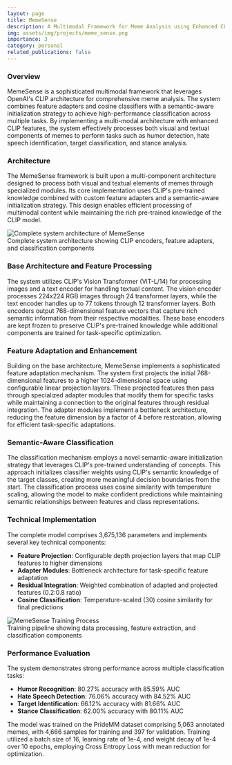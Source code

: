 ```yaml
---
layout: page
title: MemeSense
description: A Multimodal Framework for Meme Analysis using Enhanced CLIP
img: assets/img/projects/meme_sense.png
importance: 3
category: personal
related_publications: false
---
```


### Overview

MemeSense is a sophisticated multimodal framework that leverages OpenAI's CLIP architecture for comprehensive meme analysis. The system combines feature adapters and cosine classifiers with a semantic-aware initialization strategy to achieve high-performance classification across multiple tasks. By implementing a multi-modal architecture with enhanced CLIP features, the system effectively processes both visual and textual components of memes to perform tasks such as humor detection, hate speech identification, target classification, and stance analysis.

### Architecture

The MemeSense framework is built upon a multi-component architecture designed to process both visual and textual elements of memes through specialized modules. Its core implementation uses CLIP's pre-trained knowledge combined with custom feature adapters and a semantic-aware initialization strategy. This design enables efficient processing of multimodal content while maintaining the rich pre-trained knowledge of the CLIP model.

<div class="row">
    <div class="col-sm mt-3 mt-md-0">
        <img class="img-fluid rounded z-depth-1" src="{{ '/assets/img/projects/memeclip_architecture.png' | relative_url }}" alt="Complete system architecture of MemeSense" title="Complete system architecture of MemeSense"/>
    </div>
</div>
<div class="caption">
    Complete system architecture showing CLIP encoders, feature adapters, and classification components
</div>

### Base Architecture and Feature Processing

The system utilizes CLIP's Vision Transformer (ViT-L/14) for processing images and a text encoder for handling textual content. The vision encoder processes 224x224 RGB images through 24 transformer layers, while the text encoder handles up to 77 tokens through 12 transformer layers. Both encoders output 768-dimensional feature vectors that capture rich semantic information from their respective modalities. These base encoders are kept frozen to preserve CLIP's pre-trained knowledge while additional components are trained for task-specific optimization.

### Feature Adaptation and Enhancement

Building on the base architecture, MemeSense implements a sophisticated feature adaptation mechanism. The system first projects the initial 768-dimensional features to a higher 1024-dimensional space using configurable linear projection layers. These projected features then pass through specialized adapter modules that modify them for specific tasks while maintaining a connection to the original features through residual integration. The adapter modules implement a bottleneck architecture, reducing the feature dimension by a factor of 4 before restoration, allowing for efficient task-specific adaptations.

### Semantic-Aware Classification

The classification mechanism employs a novel semantic-aware initialization strategy that leverages CLIP's pre-trained understanding of concepts. This approach initializes classifier weights using CLIP's semantic knowledge of the target classes, creating more meaningful decision boundaries from the start. The classification process uses cosine similarity with temperature scaling, allowing the model to make confident predictions while maintaining semantic relationships between features and class representations.

### Technical Implementation

The complete model comprises 3,675,136 parameters and implements several key technical components:

- **Feature Projection**: Configurable depth projection layers that map CLIP features to higher dimensions
- **Adapter Modules**: Bottleneck architecture for task-specific feature adaptation
- **Residual Integration**: Weighted combination of adapted and projected features (0.2:0.8 ratio)
- **Cosine Classification**: Temperature-scaled (30) cosine similarity for final predictions

<div class="row">
    <div class="col-sm mt-3 mt-md-0">
        <img class="img-fluid rounded z-depth-1" src="{{ '/assets/img/projects/meme_training.png' | relative_url }}" alt="MemeSense Training Process" title="MemeSense Training Process"/>
    </div>
</div>
<div class="caption">
    Training pipeline showing data processing, feature extraction, and classification components
</div>

### Performance Evaluation

The system demonstrates strong performance across multiple classification tasks:

- **Humor Recognition**: 80.27% accuracy with 85.59% AUC
- **Hate Speech Detection**: 76.06% accuracy with 84.52% AUC
- **Target Identification**: 66.12% accuracy with 81.66% AUC
- **Stance Classification**: 62.00% accuracy with 80.11% AUC

The model was trained on the PrideMM dataset comprising 5,063 annotated memes, with 4,666 samples for training and 397 for validation. Training utilized a batch size of 16, learning rate of 1e-4, and weight decay of 1e-4 over 10 epochs, employing Cross Entropy Loss with mean reduction for optimization.